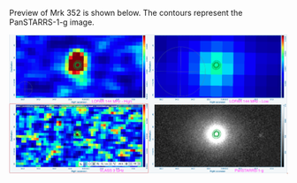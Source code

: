 Preview of Mrk 352 is shown below. The contours represent the PanSTARRS-1-g image.

![Mrk352.png](Mrk352.png "Mrk352")

